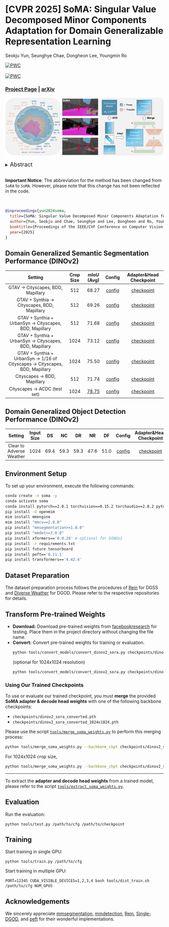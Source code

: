 # [CVPR 2025] SoMA: Singular Value Decomposed Minor Components Adaptation for Domain Generalizable Representation Learning
Seokju Yun, Seunghye Chae, Dongheon Lee, Youngmin Ro

[![PWC](https://img.shields.io/endpoint.svg?url=https://paperswithcode.com/badge/sora-singular-value-decomposed-low-rank/domain-adaptation-on-cityscapes-to-acdc)](https://paperswithcode.com/sota/domain-adaptation-on-cityscapes-to-acdc?p=sora-singular-value-decomposed-low-rank) <br />	
[![PWC](https://img.shields.io/endpoint.svg?url=https://paperswithcode.com/badge/sora-singular-value-decomposed-low-rank/domain-generalization-on-gta-to-avg)](https://paperswithcode.com/sota/domain-generalization-on-gta-to-avg?p=sora-singular-value-decomposed-low-rank) <br />

### [Project Page](https://ysj9909.github.io/SoRA.github.io/) | [arXiv](https://arxiv.org/abs/2412.04077)

![teaser](assets/teaser_soma.png)

<details>
  <summary>
  <font size="+1">Abstract</font>
  </summary>
Domain generalization (DG) aims to adapt a model using one or multiple source domains to ensure robust performance in unseen target domains. Recently, Parameter-Efficient Fine-Tuning (PEFT) of foundation models has shown promising results in the context of DG problem.
Nevertheless, existing PEFT methods still struggle to strike a balance between preserving generalizable components of the pre-trained model and learning task-specific features. To gain insights into the distribution of generalizable components, we begin by analyzing the pre-trained weights  through the lens of singular value decomposition. Building on these insights, we introduce Singular Value Decomposed Minor Components Adaptation (SoMA), an approach that selectively tunes minor singular components while keeping the residual parts frozen. SoMA effectively retains the generalization ability of the pre-trained model while efficiently acquiring task-specific skills. Furthermore, we freeze domain-generalizable blocks and employ an annealing weight decay strategy, thereby achieving an optimal balance in the delicate trade-off between generalizability and discriminability. SoMA attains state-of-the-art results on multiple benchmarks that span both domain generalized semantic segmentation to domain generalized object detection. In addition, our methods introduce no additional inference overhead or regularization loss, maintain compatibility with any backbone or head, and are designed to be versatile, allowing easy integration into a wide range of tasks.
</details>


<br>

**Important Notice**: The abbreviation for the method has been changed from `SoRA` to `SoMA`. However, please note that this change has not been reflected in the code.

<br>

```bibtex
@inproceedings{yun2024soma,
  title={SoMA: Singular Value Decomposed Minor Components Adaptation for Domain Generalizable Representation Learning},
  author={Yun, Seokju and Chae, Seunghye and Lee, Dongheon and Ro, Youngmin},
  booktitle={Proceedings of the IEEE/CVF Conference on Computer Vision and Pattern Recognition},
  year={2025}
}
```

## Domain Generalized Semantic Segmentation Performance (DINOv2)

|Setting |Crop Size |mIoU (Avg)|Config|Adapter&Head Checkpoint|
|:---:|:---:|:---:|:---:| :---:|
|GTAV $\rightarrow$ Cityscapes, BDD, Mapillary|512 |68.27|[config](https://github.com/ysj9909/SoMA/blob/main/configs/sora/sora_dinov2-L_mask2former.py)| [checkpoint](https://github.com/ysj9909/SoMA/releases/download/v1.0/soma_dinov2-L_g2cbm_best.pth)
|GTAV + Synthia $\rightarrow$ Cityscapes, BDD, Mapillary|512 |69.26|[config](https://github.com/ysj9909/SoMA/blob/main/configs/sora/sora_dinov2-L_mask2former_gs2cbm.py)| [checkpoint](https://github.com/ysj9909/SoMA/releases/download/v1.0/soma_dinov2-L_gs2cbm_best.pth)
|GTAV + Synthia + UrbanSyn $\rightarrow$ Cityscapes, BDD, Mapillary|512 |71.68|[config](https://github.com/ysj9909/SoMA/blob/main/configs/sora/sora_dinov2-L_mask2former_gsu2cbm.py)| [checkpoint](https://github.com/ysj9909/SoMA/releases/download/v1.0/soma_dinov2-L_gsu2cbm_best.pth)
|GTAV + Synthia + UrbanSyn $\rightarrow$ Cityscapes, BDD, Mapillary|1024 |73.12|[config](https://github.com/ysj9909/SoMA/blob/main/configs/sora/sora_dinov2-L_mask2former_gsu2cbm_1024x1024.py)| [checkpoint](https://github.com/ysj9909/SoMA/releases/download/v1.0/soma_dinov2-L_gsu2cbm_1024x1024_best.pth)
|GTAV + Synthia + UrbanSyn $\rightarrow$ 1/16 of Cityscapes $\rightarrow$ Cityscapes, BDD, Mapillary|1024 |75.50|[config](https://github.com/ysj9909/SoMA/blob/main/configs/sora/sora_dinov2-L_mask2former_gsuc16_2cbm_1024x1024.py)| [checkpoint](https://github.com/ysj9909/SoMA/releases/download/v1.0/soma_dinov2-L_data_efficiency_1024x1024_best.pth)
| Cityscapes $\rightarrow$ BDD, Mapillary|512 |71.74|[config](https://github.com/ysj9909/SoMA/blob/main/configs/sora/sora_dinov2_mask2former_c2bm.py)| [checkpoint](https://github.com/ysj9909/SoMA/releases/download/v1.0/soma_dinov2-L_c2bm_best.pth)
| Cityscapes $\rightarrow$ ACDC (test set)|1024 |[78.75](https://acdc.vision.ee.ethz.ch/submissions/66dc574130d48b1c5dc91b7a)|[config](https://github.com/ysj9909/SoMA/blob/main/configs/sora/sora_dinov2_mask2former_ACDC_1024x1024_bs4x2.py)| [checkpoint](https://github.com/ysj9909/SoMA/releases/download/v1.0/soma_dinov2-L_acdc_1024x1024_best.pth)


## Domain Generalized Object Detection Performance (DINOv2)

|Setting |Input Size|DS|NC|DR|NR|DF|Config|Adapter&Head Checkpoint|
|:---:|:---:|:---:|:---:| :---:| :---:| :---:| :---:| :---:|
|Clear to Adverse Weather|1024 |69.4|59.3|59.3|47.6|51.0|[config](-)| [checkpoint](https://github.com/ysj9909/SoMA/releases/download/v1.0/soma_dinov2-L_dgod_best.pth)

## Environment Setup
To set up your environment, execute the following commands:
```bash
conda create -n soma -y
conda activate soma
conda install pytorch==2.0.1 torchvision==0.15.2 torchaudio==2.0.2 pytorch-cuda=11.7 -c pytorch -c nvidia -y
pip install -U openmim
mim install mmengine
mim install "mmcv==2.0.0"
pip install "mmsegmentation>=1.0.0"
pip install "mmdet>=3.0.0"
pip install xformers=='0.0.20' # optional for DINOv2
pip install -r requirements.txt
pip install future tensorboard
pip install peft=='0.11.1'
pip install transformers=='4.42.4'
```

## Dataset Preparation
The dataset preparation process follows the procedures of [Rein](https://github.com/w1oves/Rein) for DGSS and [Diverse Weather](https://github.com/AmingWu/Single-DGOD) for DGOD. Please refer to the respective repositories for details.


## Transform Pre-trained Weights
* **Download:** Download pre-trained weights from [facebookresearch](https://dl.fbaipublicfiles.com/dinov2/dinov2_vitl14/dinov2_vitl14_pretrain.pth) for testing. Place them in the project directory without changing the file name.
* **Convert:** Convert pre-trained weights for training or evaluation.
  ```bash
  python tools/convert_models/convert_dinov2_sora.py checkpoints/dinov2_vitl14_pretrain.pth checkpoints/dinov2_sora_converted.pth
  ```
  (optional for 1024x1024 resolution)
  ```bash
  python tools/convert_models/convert_dinov2_sora.py checkpoints/dinov2_vitl14_pretrain.pth checkpoints/dinov2_sora_converted_1024x1024.pth --height 1024 --width 1024
  ```

###  Using Our Trained Checkpoints
To use or evaluate our trained checkpoint, you must **merge** the provided **SoMA adapter & decode head weights** with one of the following backbone checkpoints:

- `checkpoints/dinov2_sora_converted.pth`  
- `checkpoints/dinov2_sora_converted_1024x1024.pth`

Please use the script [`tools/merge_soma_weights.py`](tools/merge_soma_weights.py) to perform this merging process:
```bash
python tools/merge_soma_weights.py --backbone_ckpt checkpoints/dinov2_sora_converted.pth --soma_ckpt checkpoints/soma_checkpoints/soma_dinov2-L_g2cbm_best.pth --merged_ckpt checkpoints/merged_checkpoints/soma_dinov2-L_g2cbm_best.pth
  ```
For 1024x1024 crop size,
```bash
python tools/merge_soma_weights.py --backbone_ckpt checkpoints/dinov2_sora_converted_1024x1024.pth --soma_ckpt checkpoints/soma_checkpoints/soma_dinov2-L_gsu2cbm_1024x1024_best.pth --merged_ckpt checkpoints/merged_checkpoints/soma_dinov2-L_gsu2cbm_1024x1024_best.pth
  ```

---

To extract the **adapter and decode head weights** from a trained model, please refer to the script [`tools/extract_soma_weights.py`](tools/extract_soma_weights.py).

## Evaluation
  Run the evaluation:
  ```
  python tools/test.py /path/to/cfg /path/to/checkpoint
  ```

## Training
Start training in single GPU:
```
python tools/train.py /path/to/cfg
```
Start training in multiple GPU:
```
PORT=12345 CUDA_VISIBLE_DEVICES=1,2,3,4 bash tools/dist_train.sh /path/to/cfg NUM_GPUS
```

## Acknowledgements
We sincerely appreciate [mmsegmentation](https://github.com/open-mmlab/mmsegmentation), [mmdetection](https://github.com/open-mmlab/mmdetection), [Rein](https://github.com/w1oves/Rein), [Single-DGOD](https://github.com/AmingWu/Single-DGOD), and [peft](https://github.com/huggingface/peft) for their wonderful implementations.
